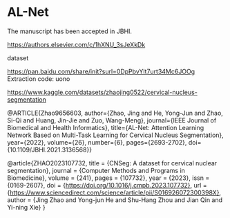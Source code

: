 # AL-Net
The manuscript has been accepted in JBHI.

https://authors.elsevier.com/c/1hXNU_3sJeXkDk

dataset

https://pan.baidu.com/share/init?surl=0DpPbvYlt7urt34Mc6JOOg  Extraction code: uono

https://www.kaggle.com/datasets/zhaojing0522/cervical-nucleus-segmentation


@ARTICLE{Zhao9656603,
  author={Zhao, Jing and He, Yong-Jun and Zhao, Si-Qi and Huang, Jin-Jie and Zuo, Wang-Meng},
  journal={IEEE Journal of Biomedical and Health Informatics}, 
  title={AL-Net: Attention Learning Network Based on Multi-Task Learning for Cervical Nucleus Segmentation}, 
  year={2022},
  volume={26},
  number={6},
  pages={2693-2702},
  doi={10.1109/JBHI.2021.3136568}}

  
@article{ZHAO2023107732,
  title = {CNSeg: A dataset for cervical nuclear segmentation},
  journal = {Computer Methods and Programs in Biomedicine},
  volume = {241},
  pages = {107732},
  year = {2023},
  issn = {0169-2607},
  doi = {https://doi.org/10.1016/j.cmpb.2023.107732},
  url = {https://www.sciencedirect.com/science/article/pii/S016926072300398X},
  author = {Jing Zhao and Yong-jun He and Shu-Hang Zhou and Jian Qin and Yi-ning Xie}
}
